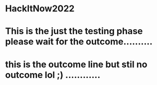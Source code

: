 # HackItNow2022


# This is the just the testing phase please wait for the outcome..........
# this is the outcome line but stil no outcome lol ;) ............